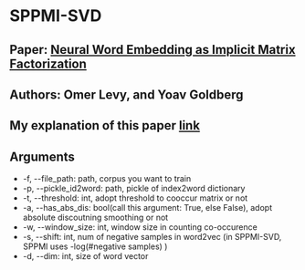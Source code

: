 # SPPMI-SVD
## Paper: [Neural Word Embedding as Implicit Matrix Factorization](https://papers.nips.cc/paper/5477-neural-word-embedding-as-implicit-matrix-factorization.pdf)
## Authors: Omer Levy, and Yoav Goldberg
## My explanation of this paper [link](https://github.com/a1da4/paper/issues/27)
## Arguments
* -f, --file\_path: path, corpus you want to train
* -p, --pickle\_id2word: path, pickle of index2word dictionary
* -t, --threshold: int, adopt threshold to cooccur matrix or not
* -a, --has\_abs\_dis: bool(call this argument: True, else False), adopt absolute discoutning smoothing or not
* -w, --window\_size: int, window size in counting co-occurence
* -s, --shift: int, num of negative samples in word2vec (in SPPMI-SVD, SPPMI uses -log(#negative samples) )
* -d, --dim: int, size of word vector  
